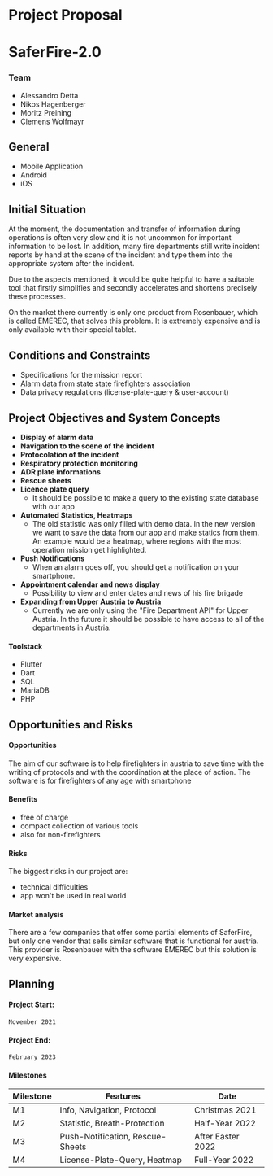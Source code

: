 # Project Proposal
# SaferFire-2.0

### Team
- Alessandro Detta
- Nikos Hagenberger
- Moritz Preining
- Clemens Wolfmayr

## General
* Mobile Application
* Android
* iOS

## Initial Situation

At the moment, the documentation and transfer of information during operations is often very slow and it is not uncommon for important information to be lost. In addition, many fire departments still write incident reports by hand at the scene of the incident and type them into the appropriate system after the incident. 

Due to the aspects mentioned, it would be quite helpful to have a suitable tool that firstly simplifies and secondly accelerates and shortens precisely these processes. 

On the market there currently is only one product from Rosenbauer, which is called EMEREC, that solves this problem. It is extremely expensive and is only available with their special tablet.

## Conditions and Constraints
- Specifications for the mission report
- Alarm data from state state firefighters association
- Data privacy regulations (license-plate-query & user-account)

## Project Objectives and System Concepts
- **Display of alarm data**
- **Navigation to the scene of the incident**
- **Protocolation of the incident**
- **Respiratory protection monitoring**
- **ADR plate informations**
- **Rescue sheets**
- **Licence plate query**
  - It should be possible to make a query to the existing state database with our app
- **Automated Statistics, Heatmaps**
  - The old statistic was only filled with demo data. In the new version we want to save the data from our app and make           statics from them. An example would be a    heatmap, where regions with the most operation mission get highlighted.
- **Push Notifications**
  - When an alarm goes off, you should get a notification on your smartphone. 
- **Appointment calendar and news display**
  - Possibility to view and enter dates and news of his fire brigade
- **Expanding from Upper Austria to Austria**
  - Currently we are only using the "Fire Department API" for Upper Austria. In the future it should be possible to have access to       all of the departments in Austria.

#### Toolstack
* Flutter
* Dart
* SQL
* MariaDB
* PHP

## Opportunities and Risks

#### Opportunities

The aim of our software is to help firefighters in austria to save time with the writing of protocols and with the coordination at the place of action. The software is for firefighters of any age with smartphone

#### Benefits
* free of charge
* compact collection of various tools
* also for non-firefighters

#### Risks

The biggest risks in our project are:
* technical difficulties
* app won't be used in real world

#### Market analysis

There are a few companies that offer some partial elements of SaferFire, but only one vendor that sells similar software that is functional for austria. This provider is Rosenbauer with the software EMEREC but this solution is very expensive.

## Planning

#### Project Start:
    November 2021  
#### Project End:
    February 2023
        
#### Milestones
Milestone | Features | Date
----------|----------|------
M1 | Info, Navigation, Protocol | Christmas 2021
M2 | Statistic, Breath-Protection | Half-Year 2022
M3 | Push-Notification, Rescue-Sheets | After Easter 2022
M4 | License-Plate-Query, Heatmap | Full-Year 2022
